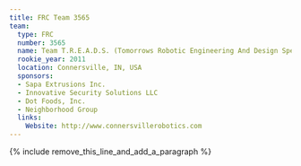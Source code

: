```yaml
---
title: FRC Team 3565
team:
  type: FRC
  number: 3565
  name: Team T.R.E.A.D.S. (Tomorrows Robotic Engineering And Design Specialists)
  rookie_year: 2011
  location: Connersville, IN, USA
  sponsors:
  - Sapa Extrusions Inc.
  - Innovative Security Solutions LLC
  - Dot Foods, Inc.
  - Neighborhood Group
  links:
    Website: http://www.connersvillerobotics.com
---
```


{% include remove_this_line_and_add_a_paragraph %}